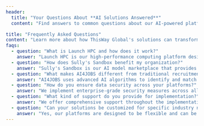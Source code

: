 ```yaml
---
header:
  title: "Your Questions About **AI Solutions Answered**"
  content: "Find answers to common questions about our AI-powered platforms and services."

title: "Frequently Asked Questions"
content: "Learn more about how ThisWay Global's solutions can transform your business operations."
faqs:
  - question: "What is Launch HPC and how does it work?"
    answer: "Launch HPC is our high-performance computing platform designed for GPU-intensive workloads. It provides scalable access to NVIDIA GPUs for running large language models, complex simulations, and other computational tasks without requiring hardware investment."
  - question: "How does Sully's Sandbox benefit my organization?"
    answer: "Sully's Sandbox is our AI model marketplace that provides immediate access to specialized models and LLMs. It allows organizations to quickly implement AI solutions without extensive development time, accelerating innovation and productivity."
  - question: "What makes AI4JOBS different from traditional recruitment tools?"
    answer: "AI4JOBS uses advanced AI algorithms to identify and match passive candidates with opportunities. It goes beyond traditional keyword matching to understand the true potential fit between candidates and positions, significantly improving hiring outcomes. The candidate information is hidden to prevent bias decision making, and only highlights their skills."
  - question: "How do you ensure data security across your platforms?"
    answer: "We implement enterprise-grade security measures across all our platforms, including encryption, access controls, and regular security audits. Our systems comply with industry standards and regulations for data protection."
  - question: "What kind of support do you provide for implementation?"
    answer: "We offer comprehensive support throughout the implementation process, including technical assistance, training, and ongoing support to ensure you get the maximum value from our solutions."
  - question: "Can your solutions be customized for specific industry needs?"
    answer: "Yes, our platforms are designed to be flexible and can be customized to meet specific industry requirements and organizational needs while maintaining their core functionality and efficiency."
---
```

